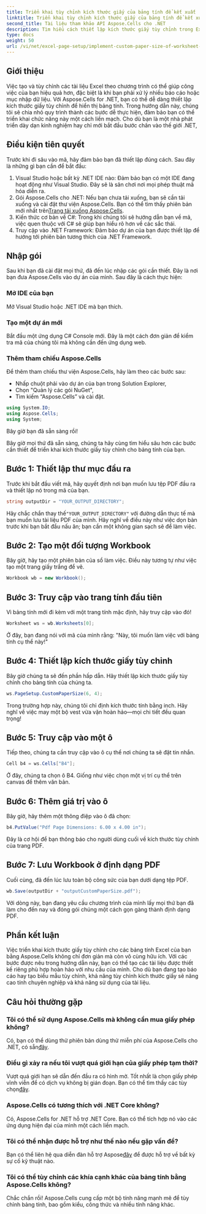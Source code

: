 ```yaml
---
title: Triển khai tùy chỉnh kích thước giấy của bảng tính để kết xuất
linktitle: Triển khai tùy chỉnh kích thước giấy của bảng tính để kết xuất
second_title: Tài liệu tham khảo API Aspose.Cells cho .NET
description: Tìm hiểu cách thiết lập kích thước giấy tùy chỉnh trong Excel bằng Aspose.Cells cho .NET. Hướng dẫn từng bước để hiển thị bảng tính liền mạch.
type: docs
weight: 50
url: /vi/net/excel-page-setup/implement-custom-paper-size-of-worksheet-for-rendering/
---
```

## Giới thiệu

Việc tạo và tùy chỉnh các tài liệu Excel theo chương trình có thể giúp công việc của bạn hiệu quả hơn, đặc biệt là khi bạn phải xử lý nhiều báo cáo hoặc mục nhập dữ liệu. Với Aspose.Cells for .NET, bạn có thể dễ dàng thiết lập kích thước giấy tùy chỉnh để hiển thị bảng tính. Trong hướng dẫn này, chúng tôi sẽ chia nhỏ quy trình thành các bước dễ thực hiện, đảm bảo bạn có thể triển khai chức năng này một cách liền mạch. Cho dù bạn là một nhà phát triển dày dạn kinh nghiệm hay chỉ mới bắt đầu bước chân vào thế giới .NET,

## Điều kiện tiên quyết

Trước khi đi sâu vào mã, hãy đảm bảo bạn đã thiết lập đúng cách. Sau đây là những gì bạn cần để bắt đầu:

1. Visual Studio hoặc bất kỳ .NET IDE nào: Đảm bảo bạn có một IDE đang hoạt động như Visual Studio. Đây sẽ là sân chơi nơi mọi phép thuật mã hóa diễn ra.
2.  Gói Aspose.Cells cho .NET: Nếu bạn chưa tải xuống, bạn sẽ cần tải xuống và cài đặt thư viện Aspose.Cells. Bạn có thể tìm thấy phiên bản mới nhất trên[Trang tải xuống Aspose.Cells](https://releases.aspose.com/cells/net/).
3. Kiến thức cơ bản về C#: Trong khi chúng tôi sẽ hướng dẫn bạn về mã, việc quen thuộc với C# sẽ giúp bạn hiểu rõ hơn về các sắc thái.
4. Truy cập vào .NET Framework: Đảm bảo dự án của bạn được thiết lập để hướng tới phiên bản tương thích của .NET Framework.

## Nhập gói

Sau khi bạn đã cài đặt mọi thứ, đã đến lúc nhập các gói cần thiết. Đây là nơi bạn đưa Aspose.Cells vào dự án của mình. Sau đây là cách thực hiện:

### Mở IDE của bạn

Mở Visual Studio hoặc .NET IDE mà bạn thích.

### Tạo một dự án mới

Bắt đầu một ứng dụng C# Console mới. Đây là một cách đơn giản để kiểm tra mã của chúng tôi mà không cần đến ứng dụng web.

### Thêm tham chiếu Aspose.Cells

Để thêm tham chiếu thư viện Aspose.Cells, hãy làm theo các bước sau:
- Nhấp chuột phải vào dự án của bạn trong Solution Explorer,
- Chọn "Quản lý các gói NuGet",
- Tìm kiếm “Aspose.Cells” và cài đặt.

```csharp
using System.IO;
using Aspose.Cells;
using System;
```

Bây giờ bạn đã sẵn sàng rồi!

Bây giờ mọi thứ đã sẵn sàng, chúng ta hãy cùng tìm hiểu sâu hơn các bước cần thiết để triển khai kích thước giấy tùy chỉnh cho bảng tính của bạn. 

## Bước 1: Thiết lập thư mục đầu ra

Trước khi bắt đầu viết mã, hãy quyết định nơi bạn muốn lưu tệp PDF đầu ra và thiết lập nó trong mã của bạn.

```csharp
string outputDir = "YOUR_OUTPUT_DIRECTORY";
```

 Hãy chắc chắn thay thế`"YOUR_OUTPUT_DIRECTORY"` với đường dẫn thực tế mà bạn muốn lưu tài liệu PDF của mình. Hãy nghĩ về điều này như việc dọn bàn trước khi bạn bắt đầu nấu ăn; bạn cần một không gian sạch sẽ để làm việc.

## Bước 2: Tạo một đối tượng Workbook

Bây giờ, hãy tạo một phiên bản của sổ làm việc. Điều này tương tự như việc tạo một trang giấy trắng để vẽ.

```csharp
Workbook wb = new Workbook();
```

## Bước 3: Truy cập vào trang tính đầu tiên

Vì bảng tính mới đi kèm với một trang tính mặc định, hãy truy cập vào đó! 

```csharp
Worksheet ws = wb.Worksheets[0];
```

Ở đây, bạn đang nói với mã của mình rằng: "Này, tôi muốn làm việc với bảng tính cụ thể này!" 

## Bước 4: Thiết lập kích thước giấy tùy chỉnh

Bây giờ chúng ta sẽ đến phần hấp dẫn. Hãy thiết lập kích thước giấy tùy chỉnh cho bảng tính của chúng ta.

```csharp
ws.PageSetup.CustomPaperSize(6, 4);
```

Trong trường hợp này, chúng tôi chỉ định kích thước tính bằng inch. Hãy nghĩ về việc may một bộ vest vừa vặn hoàn hảo—mọi chi tiết đều quan trọng!

## Bước 5: Truy cập vào một ô

Tiếp theo, chúng ta cần truy cập vào ô cụ thể nơi chúng ta sẽ đặt tin nhắn. 

```csharp
Cell b4 = ws.Cells["B4"];
```

Ở đây, chúng ta chọn ô B4. Giống như việc chọn một vị trí cụ thể trên canvas để thêm văn bản.

## Bước 6: Thêm giá trị vào ô

Bây giờ, hãy thêm một thông điệp vào ô đã chọn:

```csharp
b4.PutValue("Pdf Page Dimensions: 6.00 x 4.00 in");
```

Đây là cơ hội để bạn thông báo cho người dùng cuối về kích thước tùy chỉnh của trang PDF.

## Bước 7: Lưu Workbook ở định dạng PDF

Cuối cùng, đã đến lúc lưu toàn bộ công sức của bạn dưới dạng tệp PDF.

```csharp
wb.Save(outputDir + "outputCustomPaperSize.pdf");
```

Với dòng này, bạn đang yêu cầu chương trình của mình lấy mọi thứ bạn đã làm cho đến nay và đóng gói chúng một cách gọn gàng thành định dạng PDF.

## Phần kết luận

Việc triển khai kích thước giấy tùy chỉnh cho các bảng tính Excel của bạn bằng Aspose.Cells không chỉ đơn giản mà còn vô cùng hữu ích. Với các bước được nêu trong hướng dẫn này, bạn có thể tạo các tài liệu được thiết kế riêng phù hợp hoàn hảo với nhu cầu của mình. Cho dù bạn đang tạo báo cáo hay tạo biểu mẫu tùy chỉnh, khả năng tùy chỉnh kích thước giấy sẽ nâng cao tính chuyên nghiệp và khả năng sử dụng của tài liệu. 

## Câu hỏi thường gặp

### Tôi có thể sử dụng Aspose.Cells mà không cần mua giấy phép không?
Có, bạn có thể dùng thử phiên bản dùng thử miễn phí của Aspose.Cells cho .NET, có sẵn[đây](https://releases.aspose.com/).

### Điều gì xảy ra nếu tôi vượt quá giới hạn của giấy phép tạm thời?
 Vượt quá giới hạn sẽ dẫn đến đầu ra có hình mờ. Tốt nhất là chọn giấy phép vĩnh viễn để có dịch vụ không bị gián đoạn. Bạn có thể tìm thấy các tùy chọn[đây](https://purchase.aspose.com/buy).

### Aspose.Cells có tương thích với .NET Core không?
Có, Aspose.Cells for .NET hỗ trợ .NET Core. Bạn có thể tích hợp nó vào các ứng dụng hiện đại của mình một cách liền mạch.

### Tôi có thể nhận được hỗ trợ như thế nào nếu gặp vấn đề?
 Bạn có thể liên hệ qua diễn đàn hỗ trợ Aspose[đây](https://forum.aspose.com/c/cells/9) để được hỗ trợ về bất kỳ sự cố kỹ thuật nào.

### Tôi có thể tùy chỉnh các khía cạnh khác của bảng tính bằng Aspose.Cells không?
Chắc chắn rồi! Aspose.Cells cung cấp một bộ tính năng mạnh mẽ để tùy chỉnh bảng tính, bao gồm kiểu, công thức và nhiều tính năng khác.